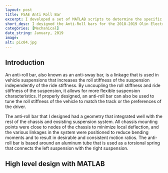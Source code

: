 ```yaml
---
layout: post
title: FSAE Anti Roll Bar
excerpt: I developed a set of MATLAB scripts to determine the specific geometries for the Anti-Roll Bars for the 2018-2019 Olin Electric Motorsports Racecar (FSAE). After high level design/analysis was done, I did mechanical design and integration in Solidworks. Finally, I fabricated them, and tested them for validation before assembly onto the car.
short_desc: I designed the Anti-Roll bars for the 2018-2019 Olin Electric Motorsports Racecar (FSAE)
categories: [Mechanical]
date_string: January, 2019
image:
alt: pic04.jpg
---
```

## Introduction
An anti-roll bar, also known as an anti-sway bar, is a linkage that is used in vehicle suspensions that increases the roll stiffness of the suspension independently of the ride stiffness. By uncoupling the roll stiffness and ride stiffness of the suspension, it allows for more flexible suspension characteristics. If properly designed, an anti-roll bar can also be used to tune the roll stiffness of the vehicle to match the track or the preferences of the driver.

The anti-roll bar that I designed had a geometry that integrated well with the rest of the chassis and exsisting suspension system. All chassis mounting points were close to nodes of the chassis to minimize local deflection, and the various linkages in the system were positioned to reduce bending moments and to result in desirable and consistent motion ratios. The anti-roll bar is based around an aluminum tube that is used as a torsional spring that connects the left suspension with the right suspension.

## High level design with MATLAB
